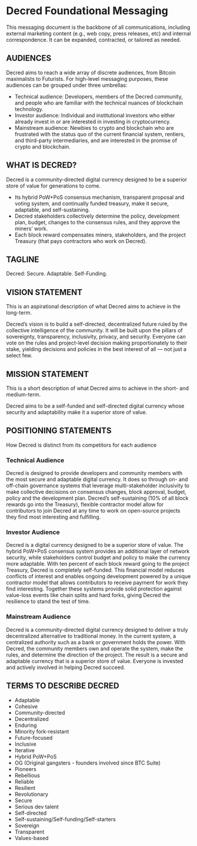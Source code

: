 # Decred Foundational Messaging
 
This messaging document is the backbone of all communications, including external marketing content (e.g., web copy, press releases, etc) and internal correspondence. It can be expanded, contracted, or tailored as needed.
 
 
## AUDIENCES
 
Decred aims to reach a wide array of discrete audiences, from Bitcoin maximalists to Futurists. For high-level messaging purposes, these audiences can be grouped under three umbrellas:
 
* Technical audience: Developers, members of the Decred community, and people who are familiar with the technical nuances of blockchain technology.
* Investor audience: Individual and institutional investors who either already invest in or are interested in investing in cryptocurrency.
* Mainstream audience: Newbies to crypto and blockchain who are frustrated with the status quo of the current financial system, rentiers, and third-party intermediaries, and are interested in the promise of crypto and blockchain.
 
## WHAT IS DECRED?
 
Decred is a community-directed digital currency designed to be a superior store of value for generations to come.
* Its hybrid PoW+PoS consensus mechanism, transparent proposal and voting system, and continually funded treasury, make it secure, adaptable, and self-sustaining.
* Decred stakeholders collectively determine the policy, development plan, budget, changes to the consensus rules, and they approve the miners’ work.
* Each block reward compensates miners, stakeholders, and the project Treasury (that pays contractors who work on Decred).
 
 
## TAGLINE
Decred: Secure. Adaptable. Self-Funding.
 
## VISION STATEMENT
This is an aspirational description of what Decred aims to achieve in the long-term.
 
Decred’s vision is to build a self-directed, decentralized future ruled by the collective intelligence of the community. It will be built upon the pillars of sovereignty, transparency, inclusivity, privacy, and security. Everyone can vote on the rules and project-level decision making proportionately to their stake, yielding decisions and policies in the best interest of all — not just a select few.
 
## MISSION STATEMENT
 
This is a short description of what Decred aims to achieve in the short- and medium-term.
 
Decred aims to be a self-funded and self-directed digital currency whose security and adaptability make it a superior store of value.

## POSITIONING STATEMENTS
How Decred is distinct from its competitors for each audience
 
### Technical Audience
Decred is designed to provide developers and community members with the most secure and adaptable digital currency. It does so through on- and off-chain governance systems that leverage multi-stakeholder inclusivity to make collective decisions on consensus changes, block approval, budget, policy and the development plan. Decred’s self-sustaining (10% of all block rewards go into the Treasury), flexible contractor model allow for contributors to join Decred at any time to work on open-source projects they find most interesting and fulfilling.
 
### Investor Audience
Decred is a digital currency designed to be a superior store of value. The hybrid PoW+PoS consensus system provides an additional layer of network security, while stakeholders control budget and policy to make the currency more adaptable. With ten percent of each block reward going to the project Treasury, Decred is completely self-funded. This financial model reduces conflicts of interest and enables ongoing development powered by a unique contractor model that allows contributors to receive payment for work they find interesting. Together these systems provide solid protection against value-loss events like chain splits and hard forks, giving Decred the resilience to stand the test of time.
 
### Mainstream Audience
Decred is a community-directed digital currency designed to deliver a truly decentralized alternative to traditional money. In the current system, a centralized authority such as a bank or government holds the power. With Decred, the community members own and operate the system, make the rules, and determine the direction of the project. The result is a secure and adaptable currency that is a superior store of value. Everyone is invested and actively involved in helping Decred succeed.  

## TERMS TO DESCRIBE DECRED
- Adaptable
- Cohesive
- Community-directed
- Decentralized
- Enduring
- Minority fork-resistant
- Future-focused
- Inclusive
- Iterative
- Hybrid PoW+PoS
- OG (Original gangsters - founders involved since BTC Suite)
- Pioneers
- Rebellious
- Reliable
- Resilient
- Revolutionary
- Secure
- Serious dev talent
- Self-directed
- Self-sustaining/Self-funding/Self-starters
- Sovereign
- Transparent
- Values-based
